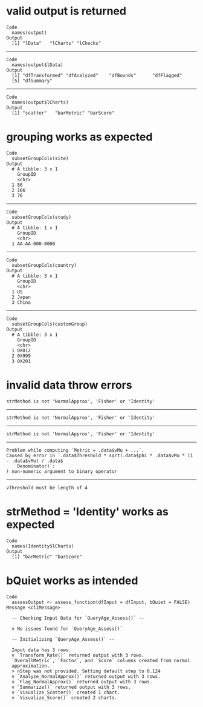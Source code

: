 # valid output is returned

    Code
      names(output)
    Output
      [1] "lData"   "lCharts" "lChecks"

---

    Code
      names(output$lData)
    Output
      [1] "dfTransformed" "dfAnalyzed"    "dfBounds"      "dfFlagged"    
      [5] "dfSummary"    

---

    Code
      names(output$lCharts)
    Output
      [1] "scatter"   "barMetric" "barScore" 

# grouping works as expected

    Code
      subsetGroupCols(site)
    Output
      # A tibble: 3 x 1
        GroupID
        <chr>  
      1 86     
      2 166    
      3 76     

---

    Code
      subsetGroupCols(study)
    Output
      # A tibble: 1 x 1
        GroupID       
        <chr>         
      1 AA-AA-000-0000

---

    Code
      subsetGroupCols(country)
    Output
      # A tibble: 3 x 1
        GroupID
        <chr>  
      1 US     
      2 Japan  
      3 China  

---

    Code
      subsetGroupCols(customGroup)
    Output
      # A tibble: 3 x 1
        GroupID
        <chr>  
      1 0X012  
      2 0X999  
      3 0X201  

# invalid data throw errors

    strMethod is not 'NormalApprox', 'Fisher' or 'Identity'

---

    strMethod is not 'NormalApprox', 'Fisher' or 'Identity'

---

    strMethod is not 'NormalApprox', 'Fisher' or 'Identity'

---

    Problem while computing `Metric = .data$vMu + ...`.
    Caused by error in `.data$Threshold * sqrt(.data$phi * .data$vMu * (1 - .data$vMu) / .data$
        Denominator)`:
    ! non-numeric argument to binary operator

---

    vThreshold must be length of 4

# strMethod = 'Identity' works as expected

    Code
      names(Identity$lCharts)
    Output
      [1] "barMetric" "barScore" 

# bQuiet works as intended

    Code
      assessOutput <- assess_function(dfInput = dfInput, bQuiet = FALSE)
    Message <cliMessage>
      
      -- Checking Input Data for `QueryAge_Assess()` --
      
      v No issues found for `QueryAge_Assess()`
      
      -- Initializing `QueryAge_Assess()` --
      
      Input data has 3 rows.
      v `Transform_Rate()` returned output with 3 rows.
      `OverallMetric`, `Factor`, and `Score` columns created from normal
      approximation.
      > nStep was not provided. Setting default step to 0.124
      v `Analyze_NormalApprox()` returned output with 3 rows.
      v `Flag_NormalApprox()` returned output with 3 rows.
      v `Summarize()` returned output with 3 rows.
      v `Visualize_Scatter()` created 1 chart.
      v `Visualize_Score()` created 2 charts.

